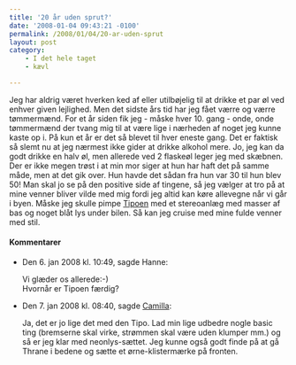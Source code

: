```yaml
---
title: '20 år uden sprut?'
date: '2008-01-04 09:43:21 -0100'
permalink: /2008/01/04/20-ar-uden-sprut
layout: post
category:
    - I det hele taget
    - kævl

---
```

Jeg har aldrig været hverken ked af eller utilbøjelig til at drikke et par øl ved enhver given lejlighed. Men det sidste års tid har jeg fået værre og værre tømmermænd. For et år siden fik jeg - måske hver 10. gang - onde, onde tømmermænd der tvang mig til at være lige i nærheden af noget jeg kunne kaste op i. På kun et år er det så blevet til hver eneste gang. Det er faktisk så slemt nu at jeg nærmest ikke gider at drikke alkohol mere. Jo, jeg kan da godt drikke en halv øl, men allerede ved 2 flaskeøl leger jeg med skæbnen. Der er ikke megen trøst i at min mor siger at hun har haft det på samme måde, men at det gik over. Hun havde det sådan fra hun var 30 til hun blev 50! Man skal jo se på den positive side af tingene, så jeg vælger at tro på at mine venner bliver vilde med mig fordi jeg altid kan køre allevegne når vi går i byen. Måske jeg skulle pimpe [Tipoen](http://en.wikipedia.org/wiki/Fiat_Tipo) med et stereoanlæg med masser af bas og noget blåt lys under bilen. Så kan jeg cruise med mine fulde venner med stil.
<div class="vintage-comments">
<h4>Kommentarer </h4>
<ul class="vintage-comments-list"><li>
<p class="comment-meta">Den <time datetime="2008-01-06T22:49:03+01:00">6. jan 2008 kl.  10:49</time>, sagde Hanne:</p>
<p>Vi glæder os allerede:-)<br />
Hvornår er Tipoen færdig?</p>
</li>

<li>
<p class="comment-meta">Den <time datetime="2008-01-07T08:40:14+01:00">7. jan 2008 kl.  08:40</time>, sagde <a href="http://">Camilla</a>:</p>
<p>Ja, det er jo lige det med den Tipo. Lad min lige udbedre nogle basic ting (bremserne skal virke, strømmen skal være uden klumper mm.) og så er jeg klar med neonlys-sættet. Jeg kunne også godt finde på at gå Thrane i bedene og sætte et ørne-klistermærke på fronten.</p>
</li>
</ul>
</div>
